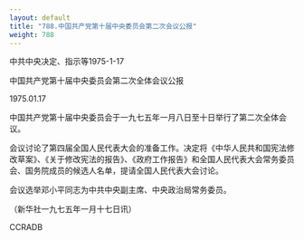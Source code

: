 ```yaml
---
layout: default
title: "788.中国共产党第十届中央委员会第二次会议公报"
weight: 788
---
```


中共中央决定、指示等1975-1-17

中国共产党第十届中央委员会第二次全体会议公报

1975.01.17

中国共产党第十届中央委员会于一九七五年一月八日至十日举行了第二次全体会议。

会议讨论了第四届全国人民代表大会的准备工作。决定将《中华人民共和国宪法修改草案》、《关于修改宪法的报告》、《政府工作报告》和全国人民代表大会常务委员会、国务院成员的候选人名单，提请全国人民代表大会讨论。

会议选举邓小平同志为中共中央副主席、中央政治局常务委员。

（新华社一九七五年一月十七日讯）

CCRADB

